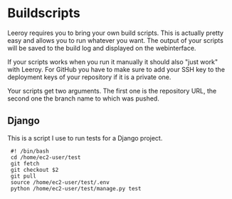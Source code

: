 # Buildscripts
Leeroy requires you to bring your own build scripts. This is actually pretty easy and allows you to run whatever you want. The output of your scripts will be saved to the build log and displayed on the webinterface.

If your scripts works when you run it manually it should also "just work" with Leeroy. For GitHub you have to make sure to add your SSH key to the deployment keys of your repository if it is a private one.

Your scripts get two arguments. The first one is the repository URL, the second one the branch name to which was pushed.

## Django
This is a script I use to run tests for a Django project.

     #! /bin/bash		
     cd /home/ec2-user/test
     git fetch
     git checkout $2
     git pull
     source /home/ec2-user/test/.env
     python /home/ec2-user/test/manage.py test